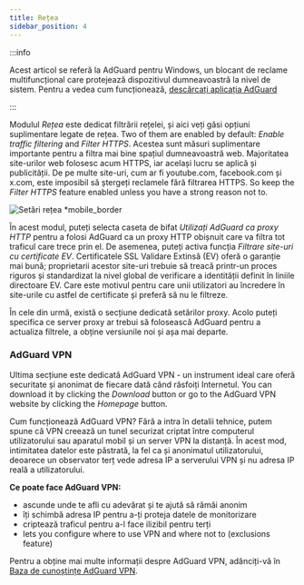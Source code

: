 ```yaml
---
title: Rețea
sidebar_position: 4
---
```


:::info

Acest articol se referă la AdGuard pentru Windows, un blocant de reclame multifuncțional care protejează dispozitivul dumneavoastră la nivel de sistem. Pentru a vedea cum funcționează, [descărcați aplicația AdGuard](https://agrd.io/download-kb-adblock)

:::

Modulul _Rețea_ este dedicat filtrării rețelei, și aici veți găsi opțiuni suplimentare legate de rețea. Two of them are enabled by default: _Enable traffic filtering_ and _Filter HTTPS_. Acestea sunt măsuri suplimentare importante pentru a filtra mai bine spațiul dumneavoastră web. Majoritatea site-urilor web folosesc acum HTTPS, iar același lucru se aplică și publicității. De pe multe site-uri, cum ar fi youtube.com, facebook.com și x.com, este imposibil să ștergeți reclamele fără filtrarea HTTPS. So keep the _Filter HTTPS_ feature enabled unless you have a strong reason not to.

![Setări rețea \*mobile\_border](https://cdn.adtidy.org/content/kb/ad_blocker/windows/overview/network-settings.png)

În acest modul, puteți selecta caseta de bifat _Utilizați AdGuard ca proxy HTTP_ pentru a folosi AdGuard ca un proxy HTTP obișnuit care va filtra tot traficul care trece prin el. De asemenea, puteți activa funcția _Filtrare site-uri cu certificate EV_. Certificatele SSL Validare Extinsă (EV) oferă o garanție mai bună; proprietarii acestor site-uri trebuie să treacă printr-un proces riguros și standardizat la nivel global de verificare a identității definit în liniile directoare EV. Care este motivul pentru care unii utilizatori au încredere în site-urile cu astfel de certificate și preferă să nu le filtreze.

În cele din urmă, există o secțiune dedicată setărilor proxy. Acolo puteți specifica ce server proxy ar trebui să folosească AdGuard pentru a actualiza filtrele, a obține versiunile noi și așa mai departe.

### AdGuard VPN

Ultima secțiune este dedicată AdGuard VPN - un instrument ideal care oferă securitate și anonimat de fiecare dată când răsfoiți Internetul. You can download it by clicking the _Download_ button or go to the AdGuard VPN website by clicking the _Homepage_ button.

Cum funcționează AdGuard VPN? Fără a intra în detalii tehnice, putem spune că VPN creează un tunel securizat criptat între computerul utilizatorului sau aparatul mobil și un server VPN la distanță. În acest mod, intimitatea datelor este păstrată, la fel ca și anonimatul utilizatorului, deoarece un observator terț vede adresa IP a serverului VPN și nu adresa IP reală a utilizatorului.

**Ce poate face AdGuard VPN:**

- ascunde unde te afli cu adevărat și te ajută să rămâi anonim
- îți schimbă adresa IP pentru a-ți proteja datele de monitorizare
- criptează traficul pentru a-l face ilizibil pentru terți
- lets you configure where to use VPN and where not to (exclusions feature)

Pentru a obține mai multe informații despre AdGuard VPN, adânciți-vă în [Baza de cunoștințe AdGuard VPN](https://adguard-vpn.com/kb/).

